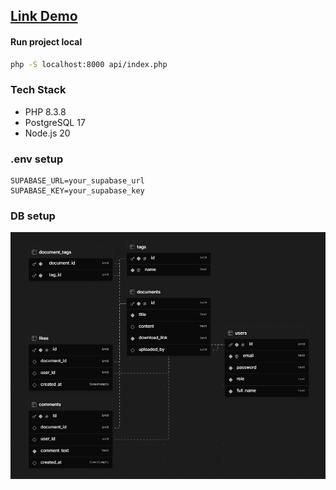 ## [Link Demo](https://php.giapzech.tech/)
#### Run project local
```bash
php -S localhost:8000 api/index.php
```
### Tech Stack

-   PHP 8.3.8
-   PostgreSQL 17
-   Node.js 20

### .env setup

```
SUPABASE_URL=your_supabase_url
SUPABASE_KEY=your_supabase_key
```

### DB setup

![database](https://github.com/megait004/eaut-resource-sharing/blob/main/.github/database.png)
